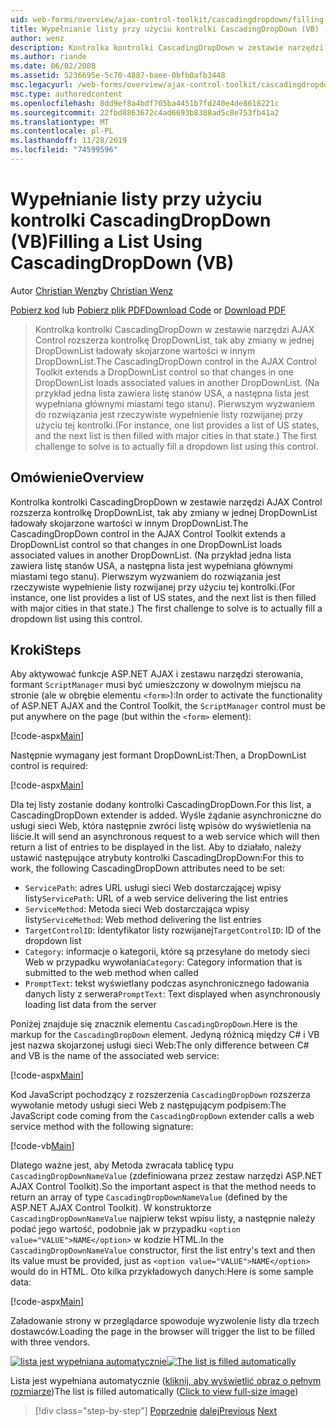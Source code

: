 ```yaml
---
uid: web-forms/overview/ajax-control-toolkit/cascadingdropdown/filling-a-list-using-cascadingdropdown-vb
title: Wypełnianie listy przy użyciu kontrolki CascadingDropDown (VB) | Microsoft Docs
author: wenz
description: Kontrolka kontrolki CascadingDropDown w zestawie narzędzi AJAX Control rozszerza kontrolkę DropDownList, tak aby zmiany w jednej DropDownList ładowały skojarzone wartości w anoth...
ms.author: riande
ms.date: 06/02/2008
ms.assetid: 5236695e-5c70-4887-baee-0bfb0afb3448
msc.legacyurl: /web-forms/overview/ajax-control-toolkit/cascadingdropdown/filling-a-list-using-cascadingdropdown-vb
msc.type: authoredcontent
ms.openlocfilehash: 8dd9ef8a4bdf705ba4451b7fd240e4de8618221c
ms.sourcegitcommit: 22fbd8863672c4ad6693b8388ad5c8e753fb41a2
ms.translationtype: MT
ms.contentlocale: pl-PL
ms.lasthandoff: 11/28/2019
ms.locfileid: "74599596"
---
```

# <a name="filling-a-list-using-cascadingdropdown-vb"></a><span data-ttu-id="98b10-103">Wypełnianie listy przy użyciu kontrolki CascadingDropDown (VB)</span><span class="sxs-lookup"><span data-stu-id="98b10-103">Filling a List Using CascadingDropDown (VB)</span></span>

<span data-ttu-id="98b10-104">Autor [Christian Wenz](https://github.com/wenz)</span><span class="sxs-lookup"><span data-stu-id="98b10-104">by [Christian Wenz](https://github.com/wenz)</span></span>

<span data-ttu-id="98b10-105">[Pobierz kod](https://download.microsoft.com/download/9/0/7/907760b1-2c60-4f81-aeb6-ca416a573b0d/cascadingdropdown0.vb.zip) lub [Pobierz plik PDF](https://download.microsoft.com/download/2/d/c/2dc10e34-6983-41d4-9c08-f78f5387d32b/cascadingdropdown0VB.pdf)</span><span class="sxs-lookup"><span data-stu-id="98b10-105">[Download Code](https://download.microsoft.com/download/9/0/7/907760b1-2c60-4f81-aeb6-ca416a573b0d/cascadingdropdown0.vb.zip) or [Download PDF](https://download.microsoft.com/download/2/d/c/2dc10e34-6983-41d4-9c08-f78f5387d32b/cascadingdropdown0VB.pdf)</span></span>

> <span data-ttu-id="98b10-106">Kontrolka kontrolki CascadingDropDown w zestawie narzędzi AJAX Control rozszerza kontrolkę DropDownList, tak aby zmiany w jednej DropDownList ładowały skojarzone wartości w innym DropDownList.</span><span class="sxs-lookup"><span data-stu-id="98b10-106">The CascadingDropDown control in the AJAX Control Toolkit extends a DropDownList control so that changes in one DropDownList loads associated values in another DropDownList.</span></span> <span data-ttu-id="98b10-107">(Na przykład jedna lista zawiera listę stanów USA, a następna lista jest wypełniana głównymi miastami tego stanu). Pierwszym wyzwaniem do rozwiązania jest rzeczywiste wypełnienie listy rozwijanej przy użyciu tej kontrolki.</span><span class="sxs-lookup"><span data-stu-id="98b10-107">(For instance, one list provides a list of US states, and the next list is then filled with major cities in that state.) The first challenge to solve is to actually fill a dropdown list using this control.</span></span>

## <a name="overview"></a><span data-ttu-id="98b10-108">Omówienie</span><span class="sxs-lookup"><span data-stu-id="98b10-108">Overview</span></span>

<span data-ttu-id="98b10-109">Kontrolka kontrolki CascadingDropDown w zestawie narzędzi AJAX Control rozszerza kontrolkę DropDownList, tak aby zmiany w jednej DropDownList ładowały skojarzone wartości w innym DropDownList.</span><span class="sxs-lookup"><span data-stu-id="98b10-109">The CascadingDropDown control in the AJAX Control Toolkit extends a DropDownList control so that changes in one DropDownList loads associated values in another DropDownList.</span></span> <span data-ttu-id="98b10-110">(Na przykład jedna lista zawiera listę stanów USA, a następna lista jest wypełniana głównymi miastami tego stanu). Pierwszym wyzwaniem do rozwiązania jest rzeczywiste wypełnienie listy rozwijanej przy użyciu tej kontrolki.</span><span class="sxs-lookup"><span data-stu-id="98b10-110">(For instance, one list provides a list of US states, and the next list is then filled with major cities in that state.) The first challenge to solve is to actually fill a dropdown list using this control.</span></span>

## <a name="steps"></a><span data-ttu-id="98b10-111">Kroki</span><span class="sxs-lookup"><span data-stu-id="98b10-111">Steps</span></span>

<span data-ttu-id="98b10-112">Aby aktywować funkcje ASP.NET AJAX i zestawu narzędzi sterowania, formant `ScriptManager` musi być umieszczony w dowolnym miejscu na stronie (ale w obrębie elementu `<form>`):</span><span class="sxs-lookup"><span data-stu-id="98b10-112">In order to activate the functionality of ASP.NET AJAX and the Control Toolkit, the `ScriptManager` control must be put anywhere on the page (but within the `<form>` element):</span></span>

[!code-aspx[Main](filling-a-list-using-cascadingdropdown-vb/samples/sample1.aspx)]

<span data-ttu-id="98b10-113">Następnie wymagany jest formant DropDownList:</span><span class="sxs-lookup"><span data-stu-id="98b10-113">Then, a DropDownList control is required:</span></span>

[!code-aspx[Main](filling-a-list-using-cascadingdropdown-vb/samples/sample2.aspx)]

<span data-ttu-id="98b10-114">Dla tej listy zostanie dodany kontrolki CascadingDropDown.</span><span class="sxs-lookup"><span data-stu-id="98b10-114">For this list, a CascadingDropDown extender is added.</span></span> <span data-ttu-id="98b10-115">Wyśle żądanie asynchroniczne do usługi sieci Web, która następnie zwróci listę wpisów do wyświetlenia na liście.</span><span class="sxs-lookup"><span data-stu-id="98b10-115">It will send an asynchronous request to a web service which will then return a list of entries to be displayed in the list.</span></span> <span data-ttu-id="98b10-116">Aby to działało, należy ustawić następujące atrybuty kontrolki CascadingDropDown:</span><span class="sxs-lookup"><span data-stu-id="98b10-116">For this to work, the following CascadingDropDown attributes need to be set:</span></span>

- <span data-ttu-id="98b10-117">`ServicePath`: adres URL usługi sieci Web dostarczającej wpisy listy</span><span class="sxs-lookup"><span data-stu-id="98b10-117">`ServicePath`: URL of a web service delivering the list entries</span></span>
- <span data-ttu-id="98b10-118">`ServiceMethod`: Metoda sieci Web dostarczająca wpisy listy</span><span class="sxs-lookup"><span data-stu-id="98b10-118">`ServiceMethod`: Web method delivering the list entries</span></span>
- <span data-ttu-id="98b10-119">`TargetControlID`: Identyfikator listy rozwijanej</span><span class="sxs-lookup"><span data-stu-id="98b10-119">`TargetControlID`: ID of the dropdown list</span></span>
- <span data-ttu-id="98b10-120">`Category`: informacje o kategorii, które są przesyłane do metody sieci Web w przypadku wywołania</span><span class="sxs-lookup"><span data-stu-id="98b10-120">`Category`: Category information that is submitted to the web method when called</span></span>
- <span data-ttu-id="98b10-121">`PromptText`: tekst wyświetlany podczas asynchronicznego ładowania danych listy z serwera</span><span class="sxs-lookup"><span data-stu-id="98b10-121">`PromptText`: Text displayed when asynchronously loading list data from the server</span></span>

<span data-ttu-id="98b10-122">Poniżej znajduje się znacznik elementu `CascadingDropDown`.</span><span class="sxs-lookup"><span data-stu-id="98b10-122">Here is the markup for the `CascadingDropDown` element.</span></span> <span data-ttu-id="98b10-123">Jedyną różnicą między C# i VB jest nazwa skojarzonej usługi sieci Web:</span><span class="sxs-lookup"><span data-stu-id="98b10-123">The only difference between C# and VB is the name of the associated web service:</span></span>

[!code-aspx[Main](filling-a-list-using-cascadingdropdown-vb/samples/sample3.aspx)]

<span data-ttu-id="98b10-124">Kod JavaScript pochodzący z rozszerzenia `CascadingDropDown` rozszerza wywołanie metody usługi sieci Web z następującym podpisem:</span><span class="sxs-lookup"><span data-stu-id="98b10-124">The JavaScript code coming from the `CascadingDropDown` extender calls a web service method with the following signature:</span></span>

[!code-vb[Main](filling-a-list-using-cascadingdropdown-vb/samples/sample4.vb)]

<span data-ttu-id="98b10-125">Dlatego ważne jest, aby Metoda zwracała tablicę typu `CascadingDropDownNameValue` (zdefiniowana przez zestaw narzędzi ASP.NET AJAX Control Toolkit).</span><span class="sxs-lookup"><span data-stu-id="98b10-125">So the important aspect is that the method needs to return an array of type `CascadingDropDownNameValue` (defined by the ASP.NET AJAX Control Toolkit).</span></span> <span data-ttu-id="98b10-126">W konstruktorze `CascadingDropDownNameValue` najpierw tekst wpisu listy, a następnie należy podać jego wartość, podobnie jak w przypadku `<option value="VALUE">NAME</option>` w kodzie HTML.</span><span class="sxs-lookup"><span data-stu-id="98b10-126">In the `CascadingDropDownNameValue` constructor, first the list entry's text and then its value must be provided, just as `<option value="VALUE">NAME</option>` would do in HTML.</span></span> <span data-ttu-id="98b10-127">Oto kilka przykładowych danych:</span><span class="sxs-lookup"><span data-stu-id="98b10-127">Here is some sample data:</span></span>

[!code-aspx[Main](filling-a-list-using-cascadingdropdown-vb/samples/sample5.aspx)]

<span data-ttu-id="98b10-128">Załadowanie strony w przeglądarce spowoduje wyzwolenie listy dla trzech dostawców.</span><span class="sxs-lookup"><span data-stu-id="98b10-128">Loading the page in the browser will trigger the list to be filled with three vendors.</span></span>

<span data-ttu-id="98b10-129">[![lista jest wypełniana automatycznie](filling-a-list-using-cascadingdropdown-vb/_static/image2.png)](filling-a-list-using-cascadingdropdown-vb/_static/image1.png)</span><span class="sxs-lookup"><span data-stu-id="98b10-129">[![The list is filled automatically](filling-a-list-using-cascadingdropdown-vb/_static/image2.png)](filling-a-list-using-cascadingdropdown-vb/_static/image1.png)</span></span>

<span data-ttu-id="98b10-130">Lista jest wypełniana automatycznie ([kliknij, aby wyświetlić obraz o pełnym rozmiarze](filling-a-list-using-cascadingdropdown-vb/_static/image3.png))</span><span class="sxs-lookup"><span data-stu-id="98b10-130">The list is filled automatically ([Click to view full-size image](filling-a-list-using-cascadingdropdown-vb/_static/image3.png))</span></span>

> [!div class="step-by-step"]
> <span data-ttu-id="98b10-131">[Poprzednie](using-auto-postback-with-cascadingdropdown-cs.md)
> [dalej](using-cascadingdropdown-with-a-database-vb.md)</span><span class="sxs-lookup"><span data-stu-id="98b10-131">[Previous](using-auto-postback-with-cascadingdropdown-cs.md)
[Next](using-cascadingdropdown-with-a-database-vb.md)</span></span>
